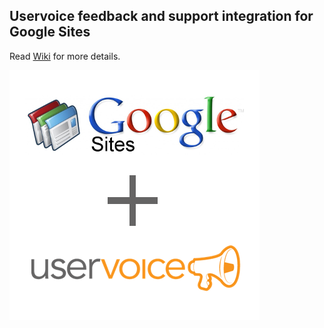 ## Uservoice feedback and support integration for Google Sites

Read [Wiki](https://github.com/populov/google-sites-uservoice/wiki) for more details.

[![Logo](https://raw.githubusercontent.com/populov/google-sites-uservoice/master/gsuv-logo.png)](https://github.com/populov/google-sites-uservoice/wiki)
